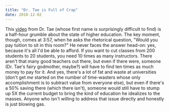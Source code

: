 ```yaml
---
title: "Dr. Tae is Full of Crap"
date: 2010-12-02
---
```

This <a href="http://vimeo.com/5513063">video</a> from Dr. Tae (whose first name is surprisingly difficult to find) is a half-hour grumble about the state of higher education. The key moment, though, comes at 3:57, when he asks the rhetorical question, "Would you pay tuition to sit in this room?" He never faces the answer head-on: yes, because it's all I'd be able to afford. If you want to cut classes from 200 students to 20 students, you need 10 times as many instructors. There aren't that many good teachers out there, but even if there were, someone (Dr. Tae's fairy godmother, maybe?) will have to find ten times as much money to pay for it. And yes, there's a lot of fat and waste at universities (don't get <em>me</em> started on the number of time-wasters whose only accomplishment is to subtract value from everyone else), but even if there's a 50% saving there (which there isn't), someone would still have to stump up 5X the current budget to bring the kind of education he idealizes to the masses. Anyone who isn't willing to address that issue directly and honestly is just blowing gas.
